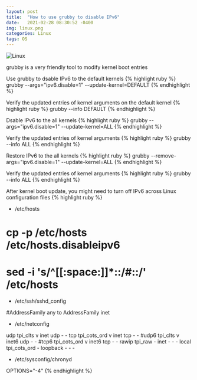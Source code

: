 ```yaml
---
layout: post
title:  "How to use grubby to disable IPv6"
date:   2021-02-28 08:30:52 -0400
img: linux.png
categories: Linux
tags: OS
---
```


![Linux]({{site.baseurl}}/images/linux.png)

grubby is a very friendly tool to modify kernel boot entries

Use grubby to dsable IPv6 to the default kernels
{% highlight ruby %}
grubby --args="ipv6.disable=1" --update-kernel=DEFAULT
{% endhighlight %}

Verify the updated entries of kernel arguments on the default kernel
{% highlight ruby %}
grubby --info DEFAULT
{% endhighlight %}

Dsable IPv6 to the all kernels
{% highlight ruby %}
grubby --args="ipv6.disable=1" --update-kernel=ALL
{% endhighlight %}

Verify the updated entries of kernel arguments 
{% highlight ruby %}
grubby --info ALL
{% endhighlight %}

Restore IPv6 to the all kernels
{% highlight ruby %}
grubby --remove-args="ipv6.disable=1" --update-kernel=ALL
{% endhighlight %}

Verify the updated entries of kernel arguments 
{% highlight ruby %}
grubby --info ALL
{% endhighlight %}

After kernel boot update, you might need to turn off IPv6 across Linux configuration files
{% highlight ruby %}
* /etc/hosts

# cp -p /etc/hosts /etc/hosts.disableipv6
# sed -i 's/^[[:space:]]*::/#::/' /etc/hosts
 

* /etc/ssh/sshd_config

#AddressFamily any
to
AddressFamily inet

* /etc/netconfig

udp        tpi_clts      v     inet     udp     -       -
tcp        tpi_cots_ord  v     inet     tcp     -       -
#udp6       tpi_clts      v     inet6    udp     -       -
#tcp6       tpi_cots_ord  v     inet6    tcp     -       -
rawip      tpi_raw       -     inet      -      -       -
local      tpi_cots_ord  -     loopback  -      -       -

* /etc/sysconfig/chronyd

OPTIONS="-4"
{% endhighlight %}

